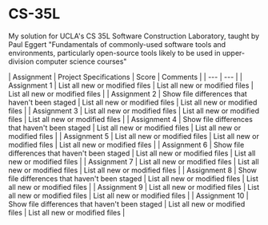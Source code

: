 # CS-35L
My solution for UCLA's CS 35L Software Construction Laboratory, taught by Paul Eggert "Fundamentals of commonly-used software tools and environments, particularly open-source tools likely to be used in upper-division computer science courses"


| Assignment | Project Specifications | Score | Comments |
| --- | --- |
| Assignment 1 | List all new or modified files | List all new or modified files | List all new or modified files |
| Assignment 2 | Show file differences that haven't been staged | List all new or modified files | List all new or modified files |
| Assignment 3 | List all new or modified files | List all new or modified files | List all new or modified files |
| Assignment 4 | Show file differences that haven't been staged | List all new or modified files | List all new or modified files |
| Assignment 5 | List all new or modified files | List all new or modified files | List all new or modified files |
| Assignment 6 | Show file differences that haven't been staged | List all new or modified files | List all new or modified files |
| Assignment 7 | List all new or modified files | List all new or modified files | List all new or modified files |
| Assignment 8 | Show file differences that haven't been staged | List all new or modified files | List all new or modified files |
| Assignment 9 | List all new or modified files | List all new or modified files | List all new or modified files |
| Assignment 10 | Show file differences that haven't been staged | List all new or modified files | List all new or modified files |
